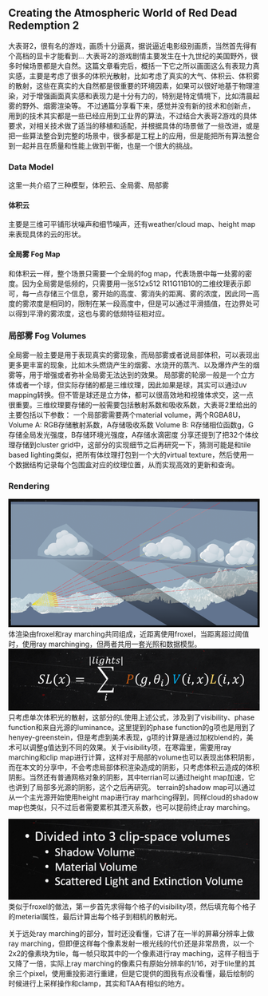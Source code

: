 ## Creating the Atmospheric World of Red Dead Redemption 2
大表哥2，很有名的游戏，画质十分逼真，据说逼近电影级别画质，当然首先得有个高档的显卡才能看到...
大表哥2的游戏剧情主要发生在十九世纪的美国野外，很多时候场景都是大自然。这篇文章看完后，概括一下它之所以画面这么有表现力真实感，主要是考虑了很多的体积光散射，比如考虑了真实的大气、体积云、体积雾的散射，这些在真实的大自然都是很重要的环境因素，如果可以很好地基于物理渲染，对于增强画面真实感和表现力是十分有力的，特别是特定情境下，比如清晨起雾的野外、烟雾渲染等。
不过通篇分享看下来，感觉并没有新的技术和创新点，用到的技术其实都是一些已经应用到工业界的算法，不过结合大表哥2游戏的具体要求，对相关技术做了适当的移植和适配，并根据具体的场景做了一些改进，或是把一些算法整合到完整的场景中，很多都是工程上的应用，但是能把所有算法整合到一起并且在质量和性能上做到平衡，也是一个很大的挑战。

### Data Model
这里一共介绍了三种模型，体积云、全局雾、局部雾

#### 体积云
主要是三维可平铺形状噪声和细节噪声，还有weather/cloud map、height map来表现具体的云的形状。

#### 全局雾 Fog Map
和体积云一样，整个场景只需要一个全局的fog map，代表场景中每一处雾的密度。因为全局雾是低频的，只需要用一张512x512 R11G11B10的二维纹理表示即可，每一点存储三个信息，雾开始的高度、雾消失的距离、雾的浓度，因此同一高度的雾浓度是相同的，限制在某一段高度中，但是可以通过平滑插值，在边界处可以得到平滑的雾浓度，这也与雾的低频特征相对应。

### 局部雾 Fog Volumes
全局雾一般主要是用于表现真实的雾现象，而局部雾或者说局部体积，可以表现出更多更丰富的现象，比如木头燃烧产生的烟雾、水烧开的蒸汽、以及爆炸产生的烟雾等，用于增强或者弥补全局雾无法达到的效果。
局部雾的轮廓一般是一个立方体或者一个球，但实际存储的都是三维纹理，因此如果是球，其实可以通过uv mapping转换。但不管是球还是立方体，都可以很高效地和视锥体求交，这一点很重要。三维纹理要存储的一般需要包括散射系数和吸收系数，大表哥2里给出的主要包括以下参数：
一个局部雾需要两个material volume，两个RGBA8U，
Volume A: RGB存储散射系数，A存储吸收系数
Volume B: R存储相位函数g，G存储全局发光强度，B存储环境光强度，A存储水滴密度
分享还提到了把32个体纹理存储到cluster grid中，这部分的实现细节之后再研究一下，猜测可能是和tile based lighting类似，把所有体纹理打包到一个大的virtual texture，然后使用一个数据结构记录每个包围盒对应的纹理位置，从而实现高效的更新和查询。


### Rendering
![](rendering.png)
体渲染由froxel和ray marching共同组成，近距离使用froxel，当距离超过阈值时，使用ray marchinging，但两者共用一套光照和数据模型。
![](sl.png)
只考虑单次体积光的散射，这部分的L使用上述公式，涉及到了visibility、phase function和来自光源的luminance。这里提到的phase function的g项也是用到了henyey-greenstein，但是考虑到美术表现，g项的计算是通过加权blend的，美术可以调整g值达到不同的效果。关于visibility项，在寒霜里，需要用ray marching和clip map进行计算，这样对于局部的volume也可以表现出体积阴影，而在本文的分享中，不会考虑局部体积渲染造成的阴影，只考虑体积云造成的体积阴影。当然还有普通网格对象的阴影，其中terrian可以通过height map加速，它也讲到了局部多光源的阴影，这个之后再研究。
terrain的shadow map可以通过从一个主光源开始使用height map进行ray marhcing得到，同样cloud的shadow map也类似，只不过后者需要累积其湮灭系数，也可以提前终止ray marching。

![](froxel.png)
类似于froxel的做法，第一步首先求得每个格子的visibility项，然后填充每个格子的meterial属性，最后计算出每个格子到相机的散射光。


关于远处ray marching的部分，暂时还没看懂，它讲了在一半的屏幕分辨率上做ray marching，但即便这样每个像素发射一根光线的代价还是非常昂贵，以一个2x2的像素块为tile，每一帧只取其中的一个像素进行ray maching，这样子相当于又降了一倍，实际上ray marching的像素只有原始分辨率的1/16，对于tile里的其余三个pixel，使用重投影进行重建，但是它提供的图我有点没看懂，最后绘制的时候进行上采样操作和clamp，其实和TAA有相似的地方。



